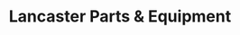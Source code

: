 ---
title: "Lancaster Parts & Equipment"
url: /lancaster/lancaster-parts-und-equipment/
shop: Landwirtschaftlich
---